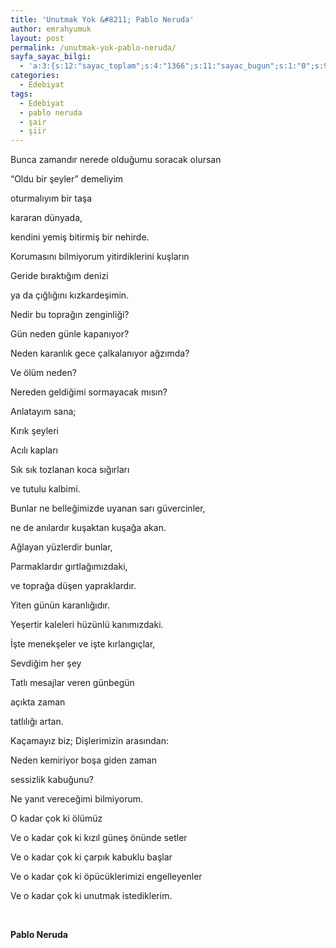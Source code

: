 ```yaml
---
title: 'Unutmak Yok &#8211; Pablo Neruda'
author: emrahyumuk
layout: post
permalink: /unutmak-yok-pablo-neruda/
sayfa_sayac_bilgi:
  - 'a:3:{s:12:"sayac_toplam";s:4:"1366";s:11:"sayac_bugun";s:1:"0";s:9:"son_okuma";s:10:"1364903061";}'
categories:
  - Edebiyat
tags:
  - Edebiyat
  - pablo neruda
  - şair
  - şiir
---
```

Bunca zamandır nerede olduğumu soracak olursan

&#8220;Oldu bir şeyler&#8221; demeliyim

oturmalıyım bir taşa

kararan dünyada,

kendini yemiş bitirmiş bir nehirde.

Korumasını bilmiyorum yitirdiklerini kuşların

<!--more-->

Geride bıraktığım denizi

ya da çığlığını kızkardeşimin.

Nedir bu toprağın zenginliği?

Gün neden günle kapanıyor?

Neden karanlık gece çalkalanıyor ağzımda?

Ve ölüm neden?

Nereden geldiğimi sormayacak mısın?

Anlatayım sana;

Kırık şeyleri

Acılı kapları

Sık sık tozlanan koca sığırları

ve tutulu kalbimi.

Bunlar ne belleğimizde uyanan sarı güvercinler,

ne de anılardır kuşaktan kuşağa akan.

Ağlayan yüzlerdir bunlar,

Parmaklardır gırtlağımızdaki,

ve toprağa düşen yapraklardır.

Yiten günün karanlığıdır.

Yeşertir kaleleri hüzünlü kanımızdaki.

İşte menekşeler ve işte kırlangıçlar,

Sevdiğim her şey

Tatlı mesajlar veren günbegün

açıkta zaman

tatlılığı artan.

Kaçamayız biz; Dişlerimizin arasından:

Neden kemiriyor boşa giden zaman

sessizlik kabuğunu?

Ne yanıt vereceğimi bilmiyorum.

O kadar çok ki ölümüz

Ve o kadar çok ki kızıl güneş önünde setler

Ve o kadar çok ki çarpık kabuklu başlar

Ve o kadar çok ki öpücüklerimizi engelleyenler

Ve o kadar çok ki unutmak istediklerim.

<span style="color: #ffffff;">.</span>

**Pablo Neruda**
